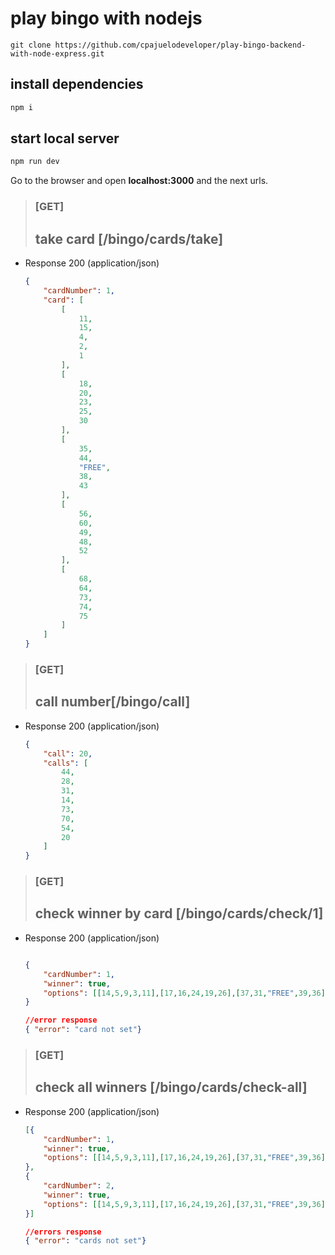 # play bingo with nodejs

```git
git clone https://github.com/cpajuelodeveloper/play-bingo-backend-with-node-express.git
```

## install dependencies

```bash
npm i
```

## start local server

```bash
npm run dev
```

Go to the browser and open  **localhost:3000** and the next urls.


> ### [GET]
> ## take card [/bingo/cards/take]
+ Response 200 (application/json)
    ```JSON
    {
        "cardNumber": 1,
        "card": [
            [
                11,
                15,
                4,
                2,
                1
            ],
            [
                18,
                20,
                23,
                25,
                30
            ],
            [
                35,
                44,
                "FREE",
                38,
                43
            ],
            [
                56,
                60,
                49,
                48,
                52
            ],
            [
                68,
                64,
                73,
                74,
                75
            ]
        ]
    }
    ````


> ### [GET]
> ## call number[/bingo/call]
+ Response 200 (application/json) 
    ```JSON
    {
        "call": 20,
        "calls": [
            44,
            28,
            31,
            14,
            73,
            70,
            54,
            20
        ]
    }
    ```

> ### [GET]
> ## check winner by card [/bingo/cards/check/1]
+ Response 200 (application/json) 
    ```JSON

    {
        "cardNumber": 1,
        "winner": true,
        "options": [[14,5,9,3,11],[17,16,24,19,26],[37,31,"FREE",39,36],[49,53,57,48,58],[68,71,61,66,69]]
    }

    //error response
    { "error": "card not set"}

    ```

> ### [GET]
> ## check all winners [/bingo/cards/check-all]
+ Response 200 (application/json) 
    ```JSON
    [{
        "cardNumber": 1,
        "winner": true,
        "options": [[14,5,9,3,11],[17,16,24,19,26],[37,31,"FREE",39,36],[49,53,57,48,58],[68,71,61,66,69]]
    },
    {
        "cardNumber": 2,
        "winner": true,
        "options": [[14,5,9,3,11],[17,16,24,19,26],[37,31,"FREE",39,36],[49,53,57,48,58],[68,71,61,66,69]]
    }]

    //errors response
    { "error": "cards not set"}
    ```